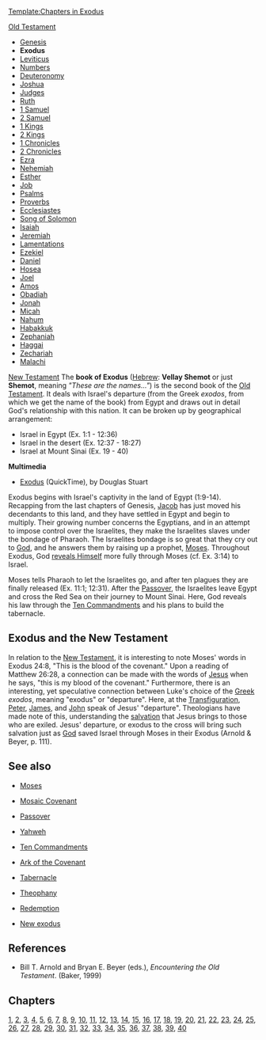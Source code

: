 [Template:Chapters in Exodus](http://www.theopedia.com/index.php?title=Template:Chapters_in_Exodus&action=edit&redlink=1 "Template:Chapters in Exodus (page does not exist)")

[Old Testament](Old_Testament "Old Testament")
-   [Genesis](Genesis "Genesis")
-   **Exodus**
-   [Leviticus](Leviticus "Leviticus")
-   [Numbers](Book_of_Numbers "Book of Numbers")
-   [Deuteronomy](Deuteronomy "Deuteronomy")
-   [Joshua](Book_of_Joshua "Book of Joshua")
-   [Judges](Book_of_Judges "Book of Judges")
-   [Ruth](Book_of_Ruth "Book of Ruth")
-   [1 Samuel](Books_of_Samuel "Books of Samuel")
-   [2 Samuel](Books_of_Samuel "Books of Samuel")
-   [1 Kings](Books_of_Kings "Books of Kings")
-   [2 Kings](Books_of_Kings "Books of Kings")
-   [1 Chronicles](Books_of_Chronicles "Books of Chronicles")
-   [2 Chronicles](Books_of_Chronicles "Books of Chronicles")
-   [Ezra](Book_of_Ezra "Book of Ezra")
-   [Nehemiah](Book_of_Nehemiah "Book of Nehemiah")
-   [Esther](Book_of_Esther "Book of Esther")
-   [Job](Book_of_Job "Book of Job")
-   [Psalms](Book_of_Psalms "Book of Psalms")
-   [Proverbs](Book_of_Proverbs "Book of Proverbs")
-   [Ecclesiastes](Ecclesiastes "Ecclesiastes")
-   [Song of Solomon](Song_of_Solomon "Song of Solomon")
-   [Isaiah](Book_of_Isaiah "Book of Isaiah")
-   [Jeremiah](Book_of_Jeremiah "Book of Jeremiah")
-   [Lamentations](Book_of_Lamentations "Book of Lamentations")
-   [Ezekiel](Book_of_Ezekiel "Book of Ezekiel")
-   [Daniel](Book_of_Daniel "Book of Daniel")
-   [Hosea](Book_of_Hosea "Book of Hosea")
-   [Joel](Book_of_Joel "Book of Joel")
-   [Amos](Book_of_Amos "Book of Amos")
-   [Obadiah](Book_of_Obadiah "Book of Obadiah")
-   [Jonah](Book_of_Jonah "Book of Jonah")
-   [Micah](Book_of_Micah "Book of Micah")
-   [Nahum](Book_of_Nahum "Book of Nahum")
-   [Habakkuk](Book_of_Habakkuk "Book of Habakkuk")
-   [Zephaniah](Book_of_Zephaniah "Book of Zephaniah")
-   [Haggai](Book_of_Haggai "Book of Haggai")
-   [Zechariah](Book_of_Zechariah "Book of Zechariah")
-   [Malachi](Book_of_Malachi "Book of Malachi")

[New Testament](New_Testament "New Testament")
The **book of Exodus** ([Hebrew](Hebrew "Hebrew"):
**Vellay Shemot** or just **Shemot**, meaning
*"These are the names..."*) is the second book of the
[Old Testament](Old_Testament "Old Testament"). It deals with
Israel's departure (from the Greek *exodos*, from which we get the
name of the book) from Egypt and draws out in detail God's
relationship with this nation. It can be broken up by geographical
arrangement:

-   Israel in Egypt (Ex. 1:1 - 12:36)
-   Israel in the desert (Ex. 12:37 - 18:27)
-   Israel at Mount Sinai (Ex. 19 - 40)

**Multimedia**

-   [Exodus](http://biblicaltraining.org/audio/OT500/ots_02.mov)
    (QuickTime), by Douglas Stuart

Exodus begins with Israel's captivity in the land of Egypt
(1:9-14). Recapping from the last chapters of Genesis,
[Jacob](Jacob "Jacob") has just moved his decendants to this land,
and they have settled in Egypt and begin to multiply. Their growing
number concerns the Egyptians, and in an attempt to impose control
over the Israelites, they make the Israelites slaves under the
bondage of Pharaoh. The Israelites bondage is so great that they
cry out to [God](God "God"), and he answers them by raising up a
prophet, [Moses](Moses "Moses"). Throughout Exodus, God
[reveals Himself](Revelation_of_God "Revelation of God") more fully
through Moses (cf. Ex. 3:14) to Israel.

Moses tells Pharaoh to let the Israelites go, and after ten plagues
they are finally released (Ex. 11:1; 12:31). After the
[Passover](index.php?title=Passover&action=edit&redlink=1 "Passover (page does not exist)"),
the Israelites leave Egypt and cross the Red Sea on their journey
to Mount Sinai. Here, God reveals his law through the
[Ten Commandments](Ten_Commandments "Ten Commandments") and his
plans to build the tabernacle.

## Exodus and the New Testament

In relation to the [New Testament](New_Testament "New Testament"),
it is interesting to note Moses' words in Exodus 24:8, "This is the
blood of the covenant." Upon a reading of Matthew 26:28, a
connection can be made with the words of [Jesus](Jesus "Jesus")
when he says, "this is my blood of the covenant." Furthermore,
there is an interesting, yet speculative connection between Luke's
choice of the [Greek](Greek "Greek") *exodos*, meaning "exodus" or
"departure". Here, at the
[Transfiguration](Transfiguration "Transfiguration"),
[Peter](Peter "Peter"), [James](James "James"), and
[John](John "John") speak of Jesus' "departure". Theologians have
made note of this, understanding the
[salvation](Salvation "Salvation") that Jesus brings to those who
are exiled. Jesus' departure, or exodus to the cross will bring
such salvation just as [God](God "God") saved Israel through Moses
in their Exodus (Arnold & Beyer, p. 111).

## See also

-   [Moses](Moses "Moses")
-   [Mosaic Covenant](Mosaic_Covenant "Mosaic Covenant")
-   [Passover](index.php?title=Passover&action=edit&redlink=1 "Passover (page does not exist)")
-   [Yahweh](Yahweh "Yahweh")
-   [Ten Commandments](Ten_Commandments "Ten Commandments")

-   [Ark of the Covenant](Ark_of_the_Covenant "Ark of the Covenant")
-   [Tabernacle](Tabernacle "Tabernacle")
-   [Theophany](Theophany "Theophany")
-   [Redemption](Redemption "Redemption")
-   [New exodus](index.php?title=New_exodus&action=edit&redlink=1 "New exodus (page does not exist)")

## References

-   Bill T. Arnold and Bryan E. Beyer (eds.),
    *Encountering the Old Testament*. (Baker, 1999)



## Chapters

[1](index.php?title=Exodus_1&action=edit&redlink=1 "Exodus 1 (page does not exist)"),
[2](index.php?title=Exodus_2&action=edit&redlink=1 "Exodus 2 (page does not exist)"),
[3](index.php?title=Exodus_3&action=edit&redlink=1 "Exodus 3 (page does not exist)"),
[4](index.php?title=Exodus_4&action=edit&redlink=1 "Exodus 4 (page does not exist)"),
[5](index.php?title=Exodus_5&action=edit&redlink=1 "Exodus 5 (page does not exist)"),
[6](index.php?title=Exodus_6&action=edit&redlink=1 "Exodus 6 (page does not exist)"),
[7](index.php?title=Exodus_7&action=edit&redlink=1 "Exodus 7 (page does not exist)"),
[8](index.php?title=Exodus_8&action=edit&redlink=1 "Exodus 8 (page does not exist)"),
[9](index.php?title=Exodus_9&action=edit&redlink=1 "Exodus 9 (page does not exist)"),
[10](index.php?title=Exodus_10&action=edit&redlink=1 "Exodus 10 (page does not exist)"),
[11](Exodus_11 "Exodus 11"),
[12](index.php?title=Exodus_12&action=edit&redlink=1 "Exodus 12 (page does not exist)"),
[13](index.php?title=Exodus_13&action=edit&redlink=1 "Exodus 13 (page does not exist)"),
[14](index.php?title=Exodus_14&action=edit&redlink=1 "Exodus 14 (page does not exist)"),
[15](Exodus_15 "Exodus 15"),
[16](index.php?title=Exodus_16&action=edit&redlink=1 "Exodus 16 (page does not exist)"),
[17](index.php?title=Exodus_17&action=edit&redlink=1 "Exodus 17 (page does not exist)"),
[18](index.php?title=Exodus_18&action=edit&redlink=1 "Exodus 18 (page does not exist)"),
[19](index.php?title=Exodus_19&action=edit&redlink=1 "Exodus 19 (page does not exist)"),
[20](index.php?title=Exodus_20&action=edit&redlink=1 "Exodus 20 (page does not exist)"),
[21](index.php?title=Exodus_21&action=edit&redlink=1 "Exodus 21 (page does not exist)"),
[22](index.php?title=Exodus_22&action=edit&redlink=1 "Exodus 22 (page does not exist)"),
[23](index.php?title=Exodus_23&action=edit&redlink=1 "Exodus 23 (page does not exist)"),
[24](index.php?title=Exodus_24&action=edit&redlink=1 "Exodus 24 (page does not exist)"),
[25](index.php?title=Exodus_25&action=edit&redlink=1 "Exodus 25 (page does not exist)"),
[26](index.php?title=Exodus_26&action=edit&redlink=1 "Exodus 26 (page does not exist)"),
[27](index.php?title=Exodus_27&action=edit&redlink=1 "Exodus 27 (page does not exist)"),
[28](index.php?title=Exodus_28&action=edit&redlink=1 "Exodus 28 (page does not exist)"),
[29](index.php?title=Exodus_29&action=edit&redlink=1 "Exodus 29 (page does not exist)"),
[30](index.php?title=Exodus_30&action=edit&redlink=1 "Exodus 30 (page does not exist)"),
[31](index.php?title=Exodus_31&action=edit&redlink=1 "Exodus 31 (page does not exist)"),
[32](index.php?title=Exodus_32&action=edit&redlink=1 "Exodus 32 (page does not exist)"),
[33](index.php?title=Exodus_33&action=edit&redlink=1 "Exodus 33 (page does not exist)"),
[34](index.php?title=Exodus_34&action=edit&redlink=1 "Exodus 34 (page does not exist)"),
[35](index.php?title=Exodus_35&action=edit&redlink=1 "Exodus 35 (page does not exist)"),
[36](index.php?title=Exodus_36&action=edit&redlink=1 "Exodus 36 (page does not exist)"),
[37](index.php?title=Exodus_37&action=edit&redlink=1 "Exodus 37 (page does not exist)"),
[38](index.php?title=Exodus_38&action=edit&redlink=1 "Exodus 38 (page does not exist)"),
[39](index.php?title=Exodus_39&action=edit&redlink=1 "Exodus 39 (page does not exist)"),
[40](index.php?title=Exodus_40&action=edit&redlink=1 "Exodus 40 (page does not exist)")



